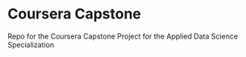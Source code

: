 # Coursera Capstone
Repo for the Coursera Capstone Project for the Applied Data Science Specialization
